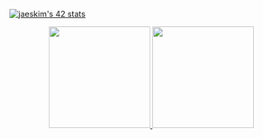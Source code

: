 [![jaeskim's 42 stats](https://badge42.herokuapp.com/api/stats/mjammie?privacyEmail=true)](https://github.com/JaeSeoKim/badge42)


<!--
**Dalton008/Dalton008** is a ✨ _special_ ✨ repository because its `README.md` (this file) appears on your GitHub profile.

Here are some ideas to get you started:

- 🔭 I’m currently working on ...
- 🌱 I’m currently learning ...
- 👯 I’m looking to collaborate on ...
- 🤔 I’m looking for help with ...
- 💬 Ask me about ...
- 📫 How to reach me: ...
- 😄 Pronouns: ...
- ⚡ Fun fact: ...
-->

<p align="center">
  <a href="https://github.com/melisha-git">
    <img height="180em" src="https://github-readme-stats.vercel.app/api?username=dalton008-git&show_icons=true&theme=dracula"/>
    <img height="180em" src="https://github-readme-stats.vercel.app/api/top-langs/?username=dalton008-git&layout=compact&theme=radical&langs_count=10&hide=PHP,Roff,Swift,ASP.NET,HTML"/>
  </a>
</p>
